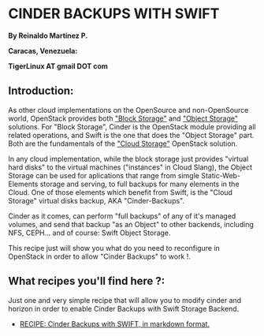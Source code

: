 # CINDER BACKUPS WITH SWIFT

**By Reinaldo Martínez P.**

**Caracas, Venezuela:**

**TigerLinux AT gmail DOT com**


## Introduction:

As other cloud implementations on the OpenSource and non-OpenSource world, OpenStack provides both ["Block Storage"](https://en.wikipedia.org/wiki/Block-level_storage) and ["Object Storage"](https://en.wikipedia.org/wiki/Object_storage) solutions. For "Block Storage", Cinder is the OpenStack module providing all related operations, and Swift is the one that does the "Object Storage" part. Both are the fundamentals of the ["Cloud Storage"](https://en.wikipedia.org/wiki/Cloud_storage) OpenStack solution.

In any cloud implementation, while the block storage just provides "virtual hard disks" to the virtual machines ("instances" in Cloud Slang), the Object Storage can be used for aplications that range from simgle Static-Web-Elements storage and serving, to full backups for many elements in the Cloud. One of those elements which benefit from Swift, is the "Cloud Storage" virtual disks backup, AKA "Cinder-Backups".

Cinder as it comes, can perform "full backups" of any of it's managed volumes, and send that backup "as an Object" to other backends, including NFS, CEPH... and of course: Swift Object Storage.

This recipe just will show you what do you need to reconfigure in OpenStack in order to allow "Cinder Backups" to work !.


## What recipes you'll find here ?:

Just one and very simple recipe that will allow you to modify cinder and horizon in order to enable Cinder Backups with Swift Storage Backend.

* [RECIPE: Cinder Backups with SWIFT, in markdown format.](https://github.com/tigerlinux/tigerlinux.github.io/blob/master/recipes/openstack/cinder-backups-with-swift/RECIPE-cinder-backups-with-swift.md "OpenStack Cinder Backups with Swift")
